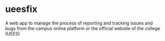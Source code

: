 # ueesfix

A web app to manage the process of reporting and tracking issues and bugs from the campus online platform or the official website of the college (UEES)
